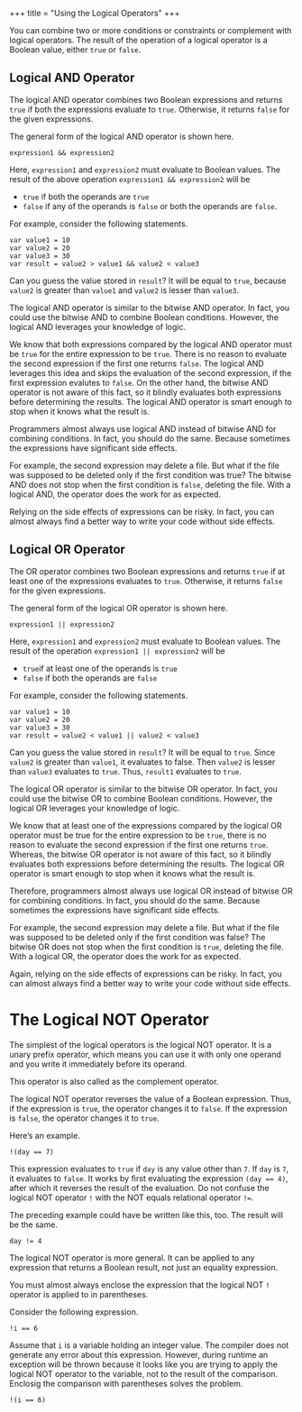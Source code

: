 +++
title = "Using the Logical Operators"
+++

You can combine two or more conditions or constraints or complement with logical
operators. The result of the operation of a logical operator is a Boolean value,
either `true` or `false`.

## Logical AND Operator

The logical AND operator combines two Boolean expressions and returns `true`
if both the expressions evaluate to `true`. Otherwise, it returns `false` for
the given expressions.

The general form of the logical AND operator is shown here.
```
expression1 && expression2
```

Here, `expression1` and `expression2` must evaluate to Boolean values. The
result of the above operation `expression1 && expression2` will be
 * `true` if both the operands are `true`
 * `false` if any of the operands is `false` or both the operands are `false`.

For example, consider the following statements.

```
var value1 = 10
var value2 = 20
var value3 = 30
var result = value2 > value1 && value2 < value3
```

Can you guess the value stored in `result`? It will be equal to `true`, because
`value2` is greater than `value1` and `value2` is lesser than `value3`.

The logical AND operator is similar to the bitwise AND operator. In fact, you
could use the bitwise AND to combine Boolean conditions. However, the logical
AND leverages your knowledge of logic.

We know that both expressions compared by the logical AND operator must be `true`
for the entire expression to be `true`. There is no reason to evaluate the
second expression if the first one returns `false`. The logical AND leverages
this idea and skips the evaluation of the second expression, if the first expression
evalutes to `false`. On the other hand, the bitwise AND operator is not aware of
this fact, so it blindly evaluates both expressions before determining the results.
The logical AND operator is smart enough to stop when it knows what the result is.

Programmers almost always use logical AND instead of bitwise AND for combining
conditions. In fact, you should do the same. Because sometimes the expressions
have significant side effects.

For example, the second expression may delete a file. But what if the file
was supposed to be deleted only if the first condition was true? The bitwise
AND does not stop when the first condition is `false`, deleting the
file. With a logical AND, the operator does the work for as expected.

Relying on the side effects of expressions can be risky. In fact, you can almost
always find a better way to write your code without side effects.

## Logical OR Operator

The OR operator combines two Boolean expressions and returns `true`
if at least one of the expressions evaluates to `true`. Otherwise, it returns
`false` for the given expressions.

The general form of the logical OR operator is shown here.
```
expression1 || expression2
```

Here, `expression1` and `expression2` must evaluate to Boolean values. The
result of the operation `expression1 || expression2` will be
 * `true`if at least one of the operands is `true`
 * `false` if both the operands are `false`

For example, consider the following statements.

```
var value1 = 10
var value2 = 20
var value3 = 30
var result = value2 < value1 || value2 < value3
```

Can you guess the value stored in `result`? It will be equal to `true`. Since
`value2` is greater than `value1`, it evaluates to false. Then `value2` is lesser
than `value3` evaluates to `true`. Thus, `result1` evaluates to `true`.

The logical OR operator is similar to the bitwise OR operator. In fact, you could use
the bitwise OR to combine Boolean conditions. However, the logical OR leverages your
knowledge of logic.

We know that at least one of the expressions compared by the logical OR operator must be
true for the entire expression to be `true`, there is no reason to evaluate the
second expression if the first one returns `true`. Whereas, the bitwise OR operator
is not aware of this fact, so it blindly evaluates both expressions before determining
the results. The logical OR operator is smart enough to stop when it knows what the
result is.

Therefore, programmers almost always use logical OR instead of bitwise OR
for combining conditions. In fact, you should do the same.
Because sometimes the expressions have significant side effects.

For example, the second expression may delete a file. But what if the file
was supposed to be deleted only if the first condition was false? The bitwise
OR does not stop when the first condition is `true`, deleting the
file. With a logical OR, the operator does the work for as expected.

Again, relying on the side effects of expressions can be risky.
In fact, you can almost always find a better way to write your code without
side effects.

# The Logical NOT Operator

The simplest of the logical operators is the logical NOT operator. It is a unary
prefix operator, which means you can use it with only one operand and you write it
immediately before its operand.

This operator is also called as the complement operator.

The logical NOT operator reverses the value of a Boolean expression. Thus, if the
expression is `true`, the operator changes it to `false`. If the expression is `false`,
the operator changes it to `true`.

Here’s an example.

`!(day == 7)`

This expression evaluates to `true` if `day` is any value other than `7`.
If `day` is `7`, it evaluates to `false`. It works by first evaluating the
expression `(day == 4)`, after which it reverses the result of the evaluation.
Do not confuse the logical NOT operator `!` with the NOT equals relational
operator `!=`.

The preceding example could have be written like this, too. The result will be
the same.
```
day != 4
```

The logical NOT operator is more general. It can be applied to any expression
that returns a Boolean result, not just an equality expression.

You must almost always enclose the expression that the logical NOT `!` operator is
applied to in parentheses.

Consider the following expression.
```
!i == 6
```

Assume that `i` is a variable holding an integer value. The compiler does not
generate any error about this expression. However, during runtime an exception
will be thrown because it looks like you are trying to apply the logical NOT
operator to the variable, not to the result of the comparison. Enclosig the
comparison with parentheses solves the problem.
```
!(i == 6)
```